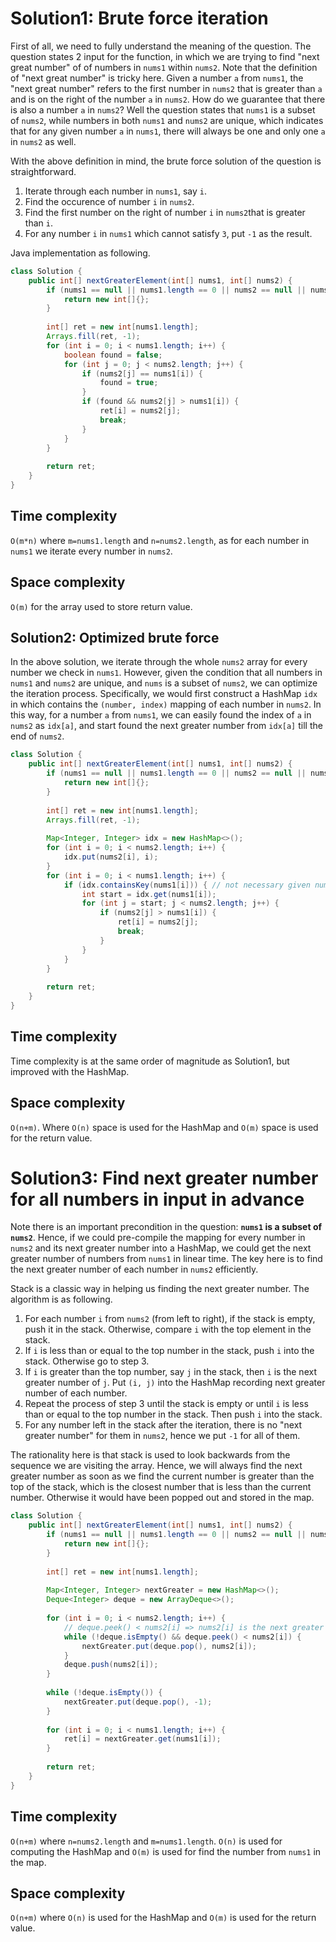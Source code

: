 # Solution1: Brute force iteration

First of all, we need to fully understand the meaning of the question. The question states 2 input for the function, in which we are trying to find "next great number" of of numbers in `nums1` within `nums2`. Note that the definition of "next great number" is tricky here. Given a number `a` from `nums1`, the "next great number" refers to the first number in `nums2` that is greater than `a` and is on the right of the number `a` in `nums2`. How do we guarantee that there is also a number `a` in `nums2`? Well the question states that `nums1` is a subset of `nums2`, while numbers in both `nums1` and `nums2` are unique, which indicates that for any given number `a` in `nums1`, there will always be one and only one `a` in `nums2` as well. 

With the above definition in mind, the brute force solution of the question is straightforward. 

1. Iterate through each number in `nums1`, say `i`.  
2. Find the occurence of number `i` in `nums2`.  
3. Find the first number on the right of number `i` in `nums2`that is greater than `i`.  
4. For any number `i` in `nums1` which cannot satisfy `3`, put `-1` as the result.  

Java implementation as following.  

```java
class Solution {
    public int[] nextGreaterElement(int[] nums1, int[] nums2) {
        if (nums1 == null || nums1.length == 0 || nums2 == null || nums2.length == 0) {
            return new int[]{};
        }
        
        int[] ret = new int[nums1.length];
        Arrays.fill(ret, -1);
        for (int i = 0; i < nums1.length; i++) {
            boolean found = false;
            for (int j = 0; j < nums2.length; j++) {
                if (nums2[j] == nums1[i]) {
                    found = true;
                }
                if (found && nums2[j] > nums1[i]) {
                    ret[i] = nums2[j];
                    break;
                }
            }
        }
        
        return ret;
    }
}
```

## Time complexity

`O(m*n)` where `m=nums1.length` and `n=nums2.length`, as for each number in `nums1` we iterate every number in `nums2`.    

## Space complexity

`O(m)` for the array used to store return value.  

## Solution2: Optimized brute force

In the above solution, we iterate through the whole `nums2` array for every number we check in `nums1`. However, given the condition that all numbers in `nums1` and `nums2` are unique, and `nums` is a subset of `nums2`, we can optimize the iteration process. Specifically, we would first construct a HashMap `idx` in which contains the `(number, index)` mapping of each number in `nums2`. In this way, for a number `a` from `nums1`, we can easily found the index of `a` in `nums2` as `idx[a]`, and start found the next greater number from `idx[a]` till the end of `nums2`. 

```java
class Solution {
    public int[] nextGreaterElement(int[] nums1, int[] nums2) {
        if (nums1 == null || nums1.length == 0 || nums2 == null || nums2.length == 0) {
            return new int[]{};
        }
        
        int[] ret = new int[nums1.length];
        Arrays.fill(ret, -1);
        
        Map<Integer, Integer> idx = new HashMap<>();
        for (int i = 0; i < nums2.length; i++) {
            idx.put(nums2[i], i);
        }
        for (int i = 0; i < nums1.length; i++) {
            if (idx.containsKey(nums1[i])) { // not necessary given nums1 is a subset of nums2 based on the question body
                int start = idx.get(nums1[i]);
                for (int j = start; j < nums2.length; j++) {
                    if (nums2[j] > nums1[i]) {
                        ret[i] = nums2[j];
                        break;
                    }
                }
            }
        }
        
        return ret;
    }
}
```

## Time complexity

Time complexity is at the same order of magnitude as Solution1, but improved with the HashMap. 

## Space complexity

`O(n+m)`. Where `O(n)` space is used for the HashMap and `O(m)` space is used for the return value. 

# Solution3: Find next greater number for all numbers in input in advance

Note there is an important precondition in the question: __`nums1` is a subset of `nums2`__. Hence, if we could pre-compile the mapping for every number in `nums2` and its next greater number into a HashMap, we could get the next greater number of numbers from `nums1` in linear time. The key here is to find the next greater number of each number in `nums2` efficiently.

Stack is a classic way in helping us finding the next greater number. The algorithm is as following.  

1. For each number `i` from `nums2` (from left to right), if the stack is empty, push it in the stack. Otherwise, compare `i` with the top element in the stack.  
2. If `i` is less than or equal to the top number in the stack, push `i` into the stack. Otherwise go to step 3.  
3. If `i` is greater than the top number, say `j` in the stack, then `i` is the next greater number of `j`. Put `(i, j)` into the HashMap recording next greater number of each number.  
4. Repeat the process of step 3 until the stack is empty or until `i` is less than or equal to the top number in the stack. Then push `i` into the stack.  
5. For any number left in the stack after the iteration, there is no "next greater number" for them in `nums2`, hence we put `-1` for all of them. 

The rationality here is that stack is used to look backwards from the sequence we are visiting the array. Hence, we will always find the next greater number as soon as we find the current number is greater than the top of the stack, which is the closest number that is less than the current number. Otherwise it would have been popped out and stored in the map. 


```java
class Solution {
    public int[] nextGreaterElement(int[] nums1, int[] nums2) {
        if (nums1 == null || nums1.length == 0 || nums2 == null || nums2.length == 0) {
            return new int[]{};
        }
        
        int[] ret = new int[nums1.length];
        
        Map<Integer, Integer> nextGreater = new HashMap<>();
        Deque<Integer> deque = new ArrayDeque<>();
        
        for (int i = 0; i < nums2.length; i++) {
            // deque.peek() < nums2[i] => nums2[i] is the next greater for deque.peek()
            while (!deque.isEmpty() && deque.peek() < nums2[i]) {
                nextGreater.put(deque.pop(), nums2[i]);
            }
            deque.push(nums2[i]);
        }
        
        while (!deque.isEmpty()) {
            nextGreater.put(deque.pop(), -1);
        }
        
        for (int i = 0; i < nums1.length; i++) {
            ret[i] = nextGreater.get(nums1[i]);
        }
        
        return ret;
    }
}
```

## Time complexity

`O(n+m)` where `n=nums2.length` and `m=nums1.length`. `O(n)` is used for computing the HashMap and `O(m)` is used for find the number from `nums1` in the map. 

## Space complexity

`O(n+m)` where `O(n)` is used for the HashMap and `O(m)` is used for the return value. 
